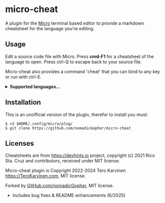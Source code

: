 # micro-cheat

A plugin for the [Micro](https://github.com/zyedidia/micro) terminal based editor to provide a markdown cheatsheet for the language you're editing.

## Usage

Edit a source code file with Micro. Press **cmd-F1** for a cheatsheet of the language to open. Press ctrl-Q to escape back to your source file.

Micro-cheat also provides a command 'cheat' that you can bind to any key or run with ctrl-E. 

<details>
        <summary><b>Supported languages...</b></summary>
	<ul>
		<li>Python</li>
		<li>Go (Golang)</li>
		<li>Lua</li>
		<li>Javascript</li>
		<li>CSS (cascading style sheets)</li>
		<li>HTML</li>
		<li>HAML (HTML abstraction markup language)</li>
		<li>Vagrantfile (by filename)</li>
		<li>Dockerfile (by filename)</li>
		<li>Makefile</li>
		<li>JavaScript (ECMAScript)</li>
		<li>TypeScript</li>
		<li>YAML (yet another markup language)</li>
		<li>BASH (shell)</li>
		<li>MarkDown</li>
		<li>SASS (by suffix)</li>
        </ul>
    </details>

## Installation

This is an unofficial version of the plugin, therefor to install you must:

	$ cd $HOME/.config/micro/plug/
	$ git clone https://github.com/nomadicGopher/micro-cheat

## Licenses

Cheatsheets are from https://devhints.io project, copyright (c) 2021 Rico Sta. Cruz and contributors, received under MIT license.

Micro-cheat plugin is Copyright 2022-2024 Tero Karvinen https://TeroKarvinen.com, MIT license.

Forked by [GitHub.com/nomadicGopher](https://github.com/nomadicGopher/micro-cheat), MIT license.
- Includes bug fixes & README enhancements (6/2025)
